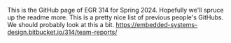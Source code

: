 This is the GitHub page of EGR 314 for Spring 2024. Hopefully we'll spruce up the readme more.
This is a pretty nice list of previous people's GitHubs. We should probably look at this a bit.
https://embedded-systems-design.bitbucket.io/314/team-reports/
